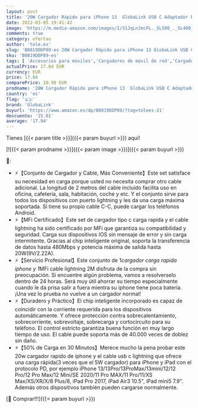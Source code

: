 ```yaml
---
layout: post
title: '20W Cargador Rápido para iPhone 13  GlobaLink USB C Adaptador Rapido iPhone+2M Cable USB C a Lightning[MFi Certificado]  Power Delivery 3.0 compatible con iPhone 13 Pro Mini Max/12/SE/11/X XR XS  iPad'
date: 2022-03-05 19:41:42
image: 'https://m.media-amazon.com/images/I/31JqLnJmcFL._SL500_._SL400_.jpg'
comments: true
category: ofertas
author: 'tole.es'
slug: 'B0819DDP89-es 20W Cargador Rápido para iPhone 13 GlobaLink USB C...'
sku: 'B0819DDP89-es'
tags: [ 'Accesorios para móviles','Cargadores de móvil de red','Cargadores para móviles','Comunicación móvil y accesorios','Electrónica','globalink','ipad','iphone', ]
actualPrice: 17.84 EUR
currency: EUR
price: 17.84
comparePrice: 20.99 EUR
prodname: '20W Cargador Rápido para iPhone 13  GlobaLink USB C Adaptador Rapido iPhone+2M Cable USB C a Lightning[MFi Certificado]  Power Delivery 3.0 compatible con iPhone 13 Pro Mini Max/12/SE/11/X XR XS  iPad'
country: 'es'
flag: '🇪🇸'
brand: 'GlobaLink'
buyurl: 'https://www.amazon.es/dp/B0819DDP89/?tag=tolees-21'
descuento: '15.01'
average: '17.94'
---
```


Tienes [{{< param title >}}]({{< param buyurl >}}) aqui!

[![{{< param prodname >}}]({{< param image >}})]({{< param buyurl >}})

🔎:

- ⚡️【Conjunto de Cargador y Cable, Más Conveniente】Este set satisface su necesidad en carga porque usted no necesita comprar otro cable adicional. La longitud de 2 metros del cable incluido facilita uso en oficina, cafetería, sala, habitación, coche y etc. Y el conjunto sirve para todos los dispositivos con puerto lightning y les da una carga máxima soportada. Si tiene su propio cable C-C, puede cargar los teléfonos Android.
- ⚡️【MFi Certificado】Este set de cargador tipo c carga rapida y el cable lightning ha sido certificado por MFi que garantiza su compatibilidad y seguridad. Carga sus dispositivos IOS sin mensaje de error y sin carga intermitente. Gracias al chip inteligente original, soporta la transferencia de datos hasta 480Mbps y potencia máxima de salida hasta 20W(9V/2.22A).
- ⚡️【Servicio Profesional】Este conjunto de 1*cargador carga rapida iphone y 1*MFi cable lightning 2M disfruta de la compra sin preocupación. Si encuentre algún problema, vamos a resolverselo dentro de 24 horas. Será muy útil ahorrar su tiempo especialmente cuando le da prisa salir a fuera mientra su iphone tiene poca batería. ¡Una vez lo prueba no vuelve a un cargador normal!
- ⚡️【Duradero y Práctico】El chip inteligente incorporado es capaz de coincidir con la corriente requerida para los dispositivos automáticamente. Y ofrece protección contra sobrecalentamiento, sobrecorriente, sobrevoltaje, sobrecarga y cortocircuito para su teléfono. El control estricto garantiza buena función en muy largo tiempo de uso. El cable puede soporta más de 40.000 veces de doblez sin daño.
- ⚡️【50% de Carga en 30 Minutos】Merece mucho la pena probar este 20w cargador rapido de iphone y el cable usb c lightning que ofrece una carga rápida(3 veces que el 5W cargador) para iPhone y iPad con el protocolo PD, por ejemplo iPhone 13/13Pro/13ProMax/13mini/12/12 Pro/12 Pro Max/12 Mini/SE 2020/11 Pro MAX/11 Pro/11/XS Max/XS/XR/X/8 Plus/8, iPad Pro 2017, iPad Air3 10.5", iPad mini5 7.9". Además otros dispositivos también pueden cargarse normalmente.

[🛒 Comprar!!!]({{< param buyurl >}})
